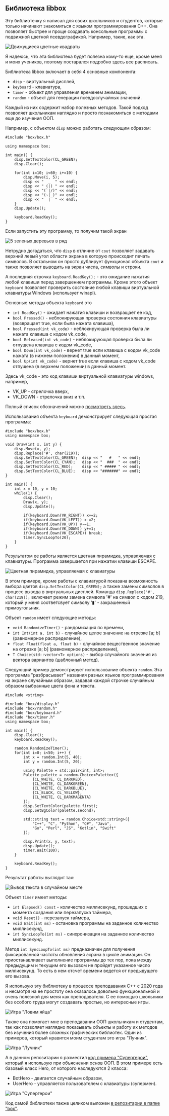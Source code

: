 ## Библиотека libbox

Эту библиотечку я написал для своих школьников и студентов, которые только начинают знакомиться с языком программирования С++. Она позволяет быстрее и проще создавать консольные программы с подвижной цветной псевдографикой.
Например, такие, как эта.

![Движущиеся цветные квадраты](./images/robots.gif)

Я надеюсь, что эта библиотека будет полезна кому-то еще, кроме меня и моих учеников, поэтому постарался подробно здесь все расписать.

Библиотека libbox включает в себя 4 основные компонента:
+ `disp` - виртуальный дисплей,
+ `keyboard` - клавиатура,
+ `timer` - объект для управления временем анимации,
+ `random` - объект для генерации псевдослучайных значений.

Каждый из них содержит набор полезных методов. Такой подход позволяет школьникам наглядно и просто познакомиться с методами еще до изучения ООП. 

Например, с объектом `disp` можно работать следующим образом:
```
#include "box/box.h"

using namespace box;

int main() {
	disp.SetTextColor(CL_GREEN);
	disp.Clear();
	
	for(int i=10; i<60; i+=10) {
		disp.Move(i, 5);
		disp << "  _  " << endl;
		disp << " (|) " << endl;
		disp << "(`|/)" << endl;
		disp << "(~|_)" << endl;
		disp << "  |  " << endl;
	}
	disp.Update();
	
	keyboard.ReadKey();
}
```

Если запустить эту программу, то получим такой экран

![5 зеленых деревьев в ряд](./images/trees.png)

Нетрудно догадаться, что `disp` в отличие от `cout` позволяет задавать верхний левый угол области экрана в которую происходит печать символов. В остальном он просто дублирует функционал объекта `cout` и также позволяет выводить на экран числа, символы и строки.

А последняя строчка `keyboard.ReadKey();` - это ожидание нажатия любой клавиши перед завершением программы. Кроме этого объект `keyboard` позволяет проверить состояние любой клавиши виртуальной клавиатуры Windows (использует winapi).

Основные методы объекта `keyboard` это
+ `int ReadKey()` - ожидает нажатия клавиши и возвращает ее код,
+ `bool Pressed()` - неблокирующая проверка состояния клавиатуры (возвращает true, если была нажата клавиша),
+ `bool Pressed(int vk_code)` - неблокирующая проверка была ли нажата клавиша с кодом vk_code,
+ `bool Released(int vk_code)` - неблокирующая проверка была ли отпущена клавиша с кодом vk_code,
+ `bool Down(int vk_code)` - вернет true если клавиша с кодом vk_code нажата (в нижнем положении) в данный момент,
+ `bool Up(int vk_code)` - вернет true если клавиша с кодом vk_code отпущена (в верхнем положении) в данный момент.

Здесь vk_code - это код клавиши виртуальной клавиатуры windows, например, 
+ VK_UP - стрелочка вверх,
+ VK_DOWN - стрелочка вниз и т.п.

Полный список обозначений можно [посмотреть здесь](https://learn.microsoft.com/en-gb/windows/win32/inputdev/virtual-key-codes).

Использования объекта `keyboard` демонстрирует следующая простая программа:
```
#include "box/box.h"
using namespace box;

void Draw(int x, int y) {
	disp.Move(x, y);
	disp.Replace('#', char(219));
	disp.SetTextColor(CL_GREEN);  disp << "   #   " << endl;
	disp.SetTextColor(CL_CYAN);   disp << "  ###  " << endl;
	disp.SetTextColor(CL_RED);    disp << " ##### " << endl;
	disp.SetTextColor(CL_BLUE);   disp << "#######" << endl;
}

int main() {
	int x = 10, y = 10;
	while(1) {
    	disp.Clear();
        Draw(x, y);
    	disp.Update();

        if(keyboard.Down(VK_RIGHT)) x+=2;
        if(keyboard.Down(VK_LEFT)) x-=2;
        if(keyboard.Down(VK_UP)) y-=1;
        if(keyboard.Down(VK_DOWN)) y+=1;
        if(keyboard.Down(VK_ESCAPE)) break;
    	timer.SyncLoopTo(20);
    }
}
```

Результатом ее работы является цветная пирамидка, управляемая с клавиатуры. Программа завершается при нажатии клавиши ESCAPE.

![Цветная пирамидка, управляемая с клавиатуры](./images/keyboard-control.gif)

В этом примере, кроме работы с клавиатурой показана возможность выбора цветов `disp.SetTextColor(CL_GREEN);` а также замены символов в процесс вывода в виртуальных дисплей. Команда `disp.Replace('#', char(219));` включает режим замена символа '#' на символ с кодом 219, который у меня соответсвует символу '▮' - закрашенный прямоугольник.

Объект `random` имеет следующие методы:
+ `void RandomizeTimer()` - рандомизация по времени,
+ `int Int(int a, int b)` - случайное целое значение на отрезке [a; b] (равномерное распределение),
+ `float Float(float a, float b)` - случайное вещественное значение на отрезке [a; b] (равномерное распределение),
+ `T Choice(std::vector<T> options)` - выбор случайного значения из вектора вариантов (шаблонный метод).

Следующий пример демонстрирует использование объекта `random`. Эта программа "разбрасывает" названия разных языков программирования на экране случайным образом, задавая каждой строчке случайным образом выбранные цвета фона и текста.

```
#include <string>

#include "box/display.h"
#include "box/random.h"
#include "box/keyboard.h"
#include "box/timer.h"
using namespace box;

int main() {
	disp.Clear();
	keyboard.ReadKey();
	
	random.RandomizeTimer();
	for(int i=0; i<50; i++) {
		int x = random.Int(5, 40);
		int y = random.Int(5, 20);
		
		using Palette = std::pair<int, int>;
		Palette palette = random.Choice<Palette>({
			{CL_WHITE, CL_DARKRED}, 
			{CL_WHITE, CL_DARKGREEN},
			{CL_WHITE, CL_DARKBLUE}, 
			{CL_BLACK, CL_YELLOW},
			{CL_WHITE, CL_DARKMAGENTA}
		});
		disp.SetTextColor(palette.first);
		disp.SetBgColor(palette.second);
		
		std::string text = random.Choice<std::string>({
			"C++", "C", "Python", "C#", "Java",
			"Go", "Perl", "JS", "Kotlin", "Swift"
		});
		
		disp.Print(x, y, text);
		disp.Update();
		timer.Wait(100);
	}
	
	keyboard.ReadKey();
}
```

Результат работы выглядит так:

![Вывод текста в случайном месте](./images/random-example.gif)

Объект `timer` имеет методы:
+ `int Elapsed() const` - количество миллисекунд, прошедших с момента создания или перезапуска таймера,
+ `void Reset()` - перезапуск таймера,
+ `void Wait(int ms)` - остановка программы на заданное количество миллисекунд,
+ `int SyncLoopTo(int ms)` - синхронизация на заданное количество миллисекунд.

Метод `int SyncLoopTo(int ms)` предназначен для получения фиксированной частоты обновления экрана в цикле анимации. Он приостанавливает выполнение программы до тех пор, пока между предыдущим и текущим его вызовом не пройдет указанное число миллисекунд. То есть в нем отсчет времени ведется от предыдущего его вызова.

Я использую эту библиотеку в процессе преподавания С++ с 2020 года и несмотря на ее простоту она оказалось довольно функциональной и очень полезной для меня как преподавателя. С ее помощью школьники без особого труда могут создавать простые, но интересные игры.

![Игра "Ловим яйца"](./images/catch_eggs.gif)

Также она помогает мне в преподавании ООП школьникам и студентам, так как позволяет наглядно показывать объекты и работу их методов без изучения более сложных графических библиотек. Один из примеров, который нравится моим студентам это игра "Лучник".

![Игра "Лучник"](./images/archers.gif)

А в данном репозитарии я разместил [код примера "Супергерои"](https://github.com/zazicam/libbox/blob/main/libbox-vs/main.cpp), который я использую при объяснении основ ООП. В этом примере есть базовый класс Hero, от которого наследуются 2 класса:
+ BotHero - двигается случайным образом,
+ UserHero - управляется пользователем с клавиатуры (супермен).

![Игра "Супергерои"](./images/heroes.gif)

Код самой библиотеки также целиком выложен [в репозитарии в папке "box"](https://github.com/zazicam/libbox/tree/main/libbox-vs/box).
